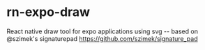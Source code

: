 # rn-expo-draw
React native draw tool for expo applications using svg -- based on @szimek's signaturepad https://github.com/szimek/signature_pad